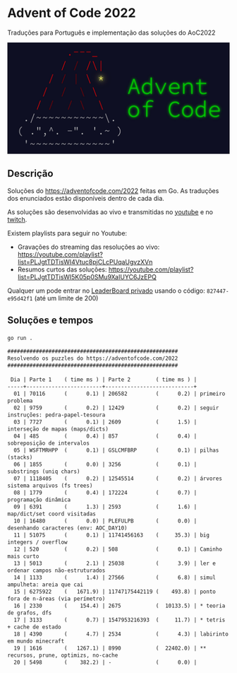 # Advent of Code 2022

Traduções para Português e implementação das soluções do AoC2022

![Advent Of Code](./aoc.jpeg)

## Descrição

Soluções do https://adventofcode.com/2022 feitas em Go.
As traduções dos enunciados estão disponíveis dentro de cada dia.

As soluções são desenvolvidas ao vivo e transmitidas no
[youtube](https://youtube.com/@tcarreira) e no
[twitch](https://twitch.tv/tcarreira).

Existem playlists para seguir no Youtube:
- Gravações do streaming das resoluções ao vivo: https://youtube.com/playlist?list=PLJgtTDTisWI4Vtuc8pjCLcPUqaUgvzXVn
- Resumos curtos das soluções: https://youtube.com/playlist?list=PLJgtTDTisWI5K05p0SMu9XaIUYC6JzEPQ

Qualquer um pode entrar no [LeaderBoard privado](https://adventofcode.com/2022/leaderboard/private) usando o código: `827447-e95d42f1` (até um limite de 200)


## Soluções e tempos

`go run .`

<!-- ci:result:start -->
```
######################################################
Resolvendo os puzzles do https://adventofcode.com/2022
######################################################

 Dia | Parte 1    ( time ms ) | Parte 2        ( time ms ) |
-----+------------------------+----------------------------+
  01 | 70116      (      0.1) | 206582         (      0.2) | primeiro problema
  02 | 9759       (      0.2) | 12429          (      0.2) | seguir instruções: pedra-papel-tesoura
  03 | 7727       (      0.1) | 2609           (      1.5) | interseção de mapas (maps/dicts)
  04 | 485        (      0.4) | 857            (      0.4) | sobreposição de intervalos
  05 | WSFTMRHPP  (      0.1) | GSLCMFBRP      (      0.1) | pilhas (stacks)
  06 | 1855       (      0.0) | 3256           (      0.1) | substrings (uniq chars)
  07 | 1118405    (      0.2) | 12545514       (      0.2) | árvores sistema arquivos (fs trees)
  08 | 1779       (      0.4) | 172224         (      0.7) | programação dinâmica
  09 | 6391       (      1.3) | 2593           (      1.6) | map/dict/set coord visitadas
  10 | 16480      (      0.0) | PLEFULPB       (      0.0) | desenhando caracteres (env: AOC_DAY10)
  11 | 51075      (      0.1) | 11741456163    (     35.3) | big integers / overflow
  12 | 520        (      0.2) | 508            (      0.1) | Caminho mais curto
  13 | 5013       (      2.1) | 25038          (      3.9) | ler e ordenar campos não-estruturados
  14 | 1133       (      1.4) | 27566          (      6.8) | simul ampulheta: areia que cai
  15 | 6275922    (   1671.9) | 11747175442119 (    493.8) | ponto fora de n-áreas (via perímetro)
  16 | 2330       (    154.4) | 2675           (  10133.5) | * teoria de grafos, dfs
  17 | 3133       (      0.7) | 1547953216393  (     11.7) | * tetris + cache de estado
  18 | 4390       (      4.7) | 2534           (      4.3) | labirinto em mundo minecraft
  19 | 1616       (   1267.1) | 8990           (  22402.0) | ** recursos, prune, optimizs, no-cache
  20 | 5498       (    382.2) | -              (      0.0) | 
```
<!-- ci:result:end -->
